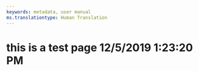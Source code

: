 ```yaml
---
keywords: metadata, user manual
ms.translationtype: Human Translation
---
```

# this is a test page 12/5/2019 1:23:20 PM